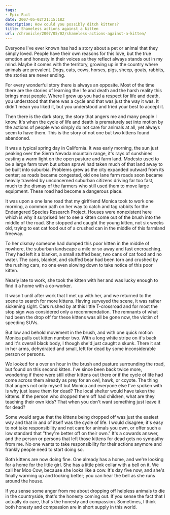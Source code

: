 ```yaml
---
tags:
- Epic Fail
date: 2007-05-02T21:15:18Z
description: How could you possibly ditch kittens?
title: Shameless actions against a kitten
url: /chronicle/2007/05/02/shameless-actions-against-a-kitten/
---
```


Everyone I've ever known has had a story about a pet or animal that they simply loved.  People have their own reasons for this love, but the true emotion and honesty in their voices as they reflect always stands out in my mind.   Maybe it comes with the territory, growing up in the country where animals are prevalent. Dogs, cats, cows, horses, pigs, sheep, goats, rabbits, the stories are never ending.


For every wonderful story there is always an opposite.  Most of the time there are the stories of learning the life and death and the harsh reality this brings most people.  Where I grew up you had a respect for life and death, you understood that there was a cycle and that was just the way it was.  It didn't mean you liked it, but you understood and tried your best to accept it.


Then there is the dark story, the story that angers me and many people I know. It's when the cycle of life and death is prematurely set into motion by the actions of people who simply do not care for animals at all, yet always seem to have them.  This is the story of not one but two kittens found abandoned.


It was a typical spring day in California.  It was early morning, the sun just peaking over the Sierra Nevada mountain range, it's rays of sunshines casting a warm light on the open pasture and farm land.  Modesto used to be a large farm town but urban sprawl had taken much of that land away to be built into suburbia.  Problems grew as the city expanded outward from its center; as roads became congested, old one lane farm roads soon became heavily traveled by unconcerned suburban citizens driving far too fast, much to the dismay of the farmers who still used them to move large equipment.  These road had become a dangerous place.


It was upon a one lane road that my girlfriend Monica took to work one morning, a common path on her way to catch and tag rabbits for the Endangered Species Research Project.  Houses were nonexistent here which is why it surprised her to see a kitten come out of the brush into the middle of the road.  She stopped and caught the young kitten, not six weeks old, trying to eat cat food out of a crushed can in the middle of this farmland freeway.


To her dismay someone had dumped this poor kitten in the middle of nowhere, the suburban landscape a mile or so away and fast encroaching.  They had left it a blanket, a small stuffed bear, two cans of cat food and no water.  The cans, blanket, and stuffed bear had been torn and crushed by the rushing cars, no one even slowing down to take notice of this poor kitten.


Nearly late to work, she took the kitten with her and was lucky enough to find it a home with a co-worker.


It wasn't until after work that I met up with her, and we returned to the scene to search for more kittens.  Having surveyed the scene, it was rather sickening sight.  Cars rushed by at this little T-crossroad and for most the stop sign was considered only a recommendation.  The remnants of what had been the drop off for these kittens was all be gone now, the victim of speeding SUVs.


But low and behold movement in the brush, and with one quick motion Monica pulls out kitten number two.  With a long white stripe on it's back and it's overall black body, I though she'd just caught a skunk.  There it sat in her arms, dehydrated and small, left for dead by some inconsiderable person or persons.


We looked for a over an hour in the brush and pasture surrounding the road, but found on this second kitten.  I've since been back twice more, wondering if there were still other kittens out there or if the cycle of life had come across them already as prey for an owl, hawk, or coyote.  The thing that angers not only myself but Monica and everyone else I've spoken with is why just leave them for dead?  The local shelter would have taken the kittens.  If the person who dropped them off had children, what are they teaching their own kids?  That when you don't want something just leave it for dead?


Some would argue that the kittens being dropped off was just the easiest way and that in and of itself was the cycle of life.  I would disagree; it's easy to not take responsibility and not care for animals you own, or offer such a low standard that "they're better off on their own."  It's a cowards answer, and the person or persons that left those kittens for dead gets no sympathy from me.  No one wants to take responsibility for their actions anymore and frankly people need to start doing so.


Both kittens are now doing fine.  One already has a home, and we're looking for a home for the little girl.  She has a little pink collar with a bell on it.  We call her Moo Cow, because she looks like a cow.  It's day five now, and she's finally warming up and looking better; you can hear the bell as she runs around the house.


If you sense some anger from me about dropping off helpless animals to die in the countryside, that's the honesty coming out.  If you sense the fact that I actually do care, that's the honesty and compassion.  Sometimes, I think both honesty and compassion are in short supply in this world.


